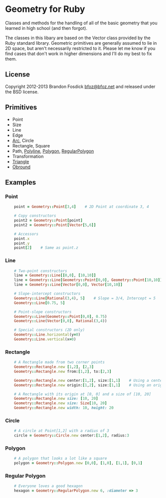 Geometry for Ruby
=================

Classes and methods for the handling of all of the basic geometry that you 
learned in high school (and then forgot).

The classes in this libary are based on the Vector class provided by the Ruby 
standard library. Geometric primitives are generally assumed to lie in 2D space,
but aren't necessarily restricted to it. Please let me know if you find cases 
that don't work in higher dimensions and I'll do my best to fix them.

License
-------

Copyright 2012-2013 Brandon Fosdick <bfoz@bfoz.net> and released under the BSD license.

Primitives
----------

- Point
- Size
- Line
- Edge
- [Arc](http://en.wikipedia.org/wiki/Arc_(geometry)), Circle
- Rectangle, Square
- Path, [Polyline](http://en.wikipedia.org/wiki/Polyline), [Polygon](http://en.wikipedia.org/wiki/Polygon), [RegularPolygon](http://en.wikipedia.org/wiki/Regular_polygon)
- Transformation
- [Triangle](http://en.wikipedia.org/wiki/Triangle)
- [Obround](http://en.wiktionary.org/wiki/obround)

Examples
--------

### Point
```ruby
    point = Geometry::Point[3,4]    # 2D Point at coordinate 3, 4

    # Copy constructors
    point2 = Geometry::Point[point]
    point2 = Geometry::Point[Vector[5,6]]

    # Accessors
    point.x
    point.y
    point[2]	# Same as point.z
```

### Line
```ruby
    # Two-point constructors
    line = Geometry::Line[[0,0], [10,10]]
    line = Geometry::Line[Geometry::Point[0,0], Geometry::Point[10,10]]
    line = Geometry::Line[Vector[0,0], Vector[10,10]]

    # Slope-intercept constructors
    Geometry::Line[Rational(3,4), 5]	# Slope = 3/4, Intercept = 5
    Geometry::Line[0.75, 5]

    # Point-slope constructors
    Geometry::Line(Geometry::Point[0,0], 0.75)
    Geometry::Line(Vector[0,0], Rational(3,4))

    # Special constructors (2D only)
    Geometry::Line.horizontal(y=0)
    Geometry::Line.vertical(x=0)
```

### Rectangle
```ruby
    # A Rectangle made from two corner points
    Geometry::Rectangle.new [1,2], [2,3]
    Geometry::Rectangle.new from:[1,2], to:[2,3]

    Geometry::Rectangle.new center:[1,2], size:[1,1]	# Using a center point and a size
    Geometry::Rectangle.new origin:[1,2], size:[1,1]	# Using an origin point and a size

    # A Rectangle with its origin at [0, 0] and a size of [10, 20]
    Geometry::Rectangle.new size: [10, 20]
    Geometry::Rectangle.new size: Size[10, 20]
    Geometry::Rectangle.new width: 10, height: 20
```

### Circle
```ruby
    # A circle at Point[1,2] with a radius of 3
    circle = Geometry::Circle.new center:[1,2], radius:3
```

### Polygon
```ruby
    # A polygon that looks a lot like a square
    polygon = Geometry::Polygon.new [0,0], [1,0], [1,1], [0,1]
```
### Regular Polygon
```ruby
    # Everyone loves a good hexagon
    hexagon = Geometry::RegularPolygon.new 6, :diameter => 3
```